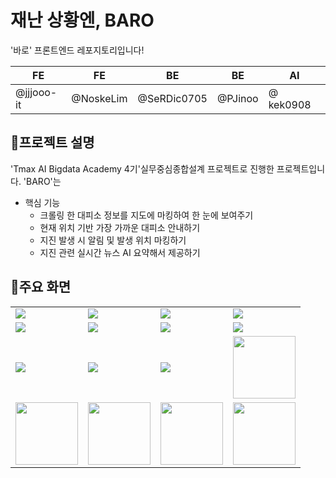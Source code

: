 # 재난 상황엔, BARO

'바로' 프론트엔드 레포지토리입니다!

| FE         | FE        | BE          | BE         | AI        | 
| ---------- | --------- | ------------| ---------- | --------- | 
| @jjjooo-it | @NoskeLim | @SeRDic0705 | @PJinoo    | @ kek0908 | 


## 📢프로젝트 설명
'Tmax AI Bigdata Academy 4기'실무중심종합설계 프로젝트로 진행한 프로젝트입니다.
'BARO'는 

- 핵심 기능
  - 크롤링 한 대피소 정보를 지도에 마킹하여 한 눈에 보여주기
  - 현재 위치 기반 가장 가까운 대피소 안내하기
  - 지진 발생 시 알림 및 발생 위치 마킹하기 
  - 지진 관련 실시간 뉴스 AI 요약해서 제공하기 

## 📱주요 화면
<table>
  <tr>
    <td><img src="https://github.com/DK-Mobile-Platform/Front/assets/94334477/94f06ee8-e778-4a97-9ef2-7084445b0cdb"></td>
    <td><img src="https://github.com/DK-Mobile-Platform/Front/assets/94334477/135d364f-93c7-440b-a59b-6e0048e97f37"></td>
    <td><img src="https://github.com/DK-Mobile-Platform/Front/assets/94334477/be99589c-ae22-42fe-ac1e-1cdc4283d3e3"></td>
    <td><img src="https://github.com/DK-Mobile-Platform/Front/assets/94334477/726b2edf-e802-42b2-8391-db419b5cb41f"></td>
  </tr>
  <tr>
    <td><img src="https://github.com/DK-Mobile-Platform/Front/assets/94334477/2db6bf32-e80f-485b-85d7-f5cf46c45fb6"></td>
    <td><img src="https://github.com/DK-Mobile-Platform/Front/assets/94334477/909550f7-f245-4322-acad-1b569251126f"></td>
    <td><img src="https://github.com/DK-Mobile-Platform/Front/assets/94334477/a1b3b989-13c7-4ca5-b8fc-bacbecc0cbe2"></td>
    <td><img src="https://github.com/DK-Mobile-Platform/Front/assets/94334477/2db98ab6-ed0a-4c2b-9785-4e7cef8f404a"></td>
  </tr>
  <tr>
    <td><img src="https://github.com/DK-Mobile-Platform/Front/assets/94334477/35d5a86f-17d0-4a6f-9af1-a8f3e46a3b3a"></td>
    <td><img src="https://github.com/DK-Mobile-Platform/Front/assets/94334477/1c695c51-0cf5-47a4-8cba-da8b33061fe1"></td>
    <td><img src="https://github.com/DK-Mobile-Platform/Front/assets/94334477/ac76b47f-f4e2-4596-a638-bdb1ebe01f73"></td>
    <td><img src="image12_url" width="100" /></td>
  </tr>
  <tr>
    <td><img src="image13_url" width="100" /></td>
    <td><img src="image14_url" width="100" /></td>
    <td><img src="image15_url" width="100" /></td>
    <td><img src="image16_url" width="100" /></td>
  </tr>
</table>

